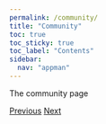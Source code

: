 ```yaml
---
permalink: /community/
title: "Community"
toc: true
toc_sticky: true
toc_label: "Contents"
sidebar:
  nav: "appman"
---
```


The community page

  <nav class="pagination">
      <a href="/BallBOPPer/coreController/" class="pagination--pager" title="Core Controller">Previous</a>
      <a href="/BallBOPPer/catalog/" class="pagination--pager" title="Catalog">Next</a> 
  </nav>
